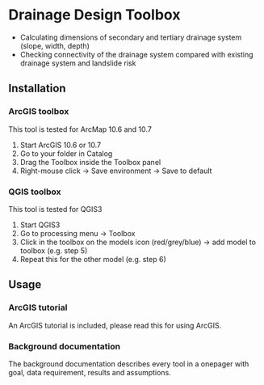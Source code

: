 # Drainage Design Toolbox
- Calculating dimensions of secondary and tertiary drainage system (slope, width, depth) 
- Checking connectivity of the drainage system compared with existing drainage system and landslide risk

## Installation

### ArcGIS toolbox
This tool is tested for ArcMap 10.6 and 10.7
1. Start ArcGIS 10.6 or 10.7
2. Go to your folder in Catalog
3. Drag the Toolbox inside the Toolbox panel
4. Right-mouse click -> Save environment -> Save to default

### QGIS toolbox
This tool is tested for QGIS3
1. Start QGIS3
2. Go to processing menu -> Toolbox
3. Click in the toolbox on the models icon (red/grey/blue) -> add model to toolbox (e.g. step 5)
4. Repeat this for the other model (e.g. step 6)

## Usage

### ArcGIS tutorial
An ArcGIS tutorial is included, please read this for using ArcGIS.

### Background documentation
The background documentation describes every tool in a onepager with goal, data requirement, results and assumptions.
